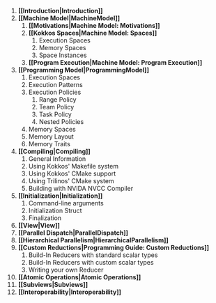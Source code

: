 1. **[[Introduction|Introduction]]**
2. **[[Machine Model|MachineModel]]**
    1. **[[Motivations|Machine Model: Motivations]]**
    2. **[[Kokkos Spaces|Machine Model: Spaces]]**
        1. Execution Spaces
        2. Memory Spaces
        3. Space Instances
    3. **[[Program Execution|Machine Model: Program Execution]]**
3. **[[Programming Model|ProgrammingModel]]**
    1. Execution Spaces
    2. Execution Patterns
    3. Execution Policies
        1. Range Policy
        2. Team Policy
        3. Task Policy
        4. Nested Policies
    4. Memory Spaces
    5. Memory Layout
    6. Memory Traits
4. **[[Compiling|Compiling]]**
    1. General Information
    2. Using Kokkos' Makefile system
    3. Using Kokkos' CMake support
    4. Using Trilinos' CMake system
    5. Building with NVIDA NVCC Compiler
5. **[[Initialization|Initialization]]**
    1. Command-line arguments
    2. Initialization Struct
    3. Finalization
6. **[[View|View]]**
7. **[[Parallel Dispatch|ParallelDispatch]]**
8. **[[Hierarchical Parallelism|HierarchicalParallelism]]**
9. **[[Custom Reductions|Programming Guide: Custom Reductions]]**
    1. Build-In Reducers with standard scalar types
    2. Build-In Reducers with custom scalar types
    3. Writing your own Reducer
10. **[[Atomic Operations|Atomic Operations]]**
11. **[[Subviews|Subviews]]**
12. **[[Interoperability|Interoperability]]**